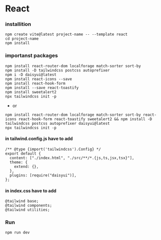 # React
### installition
```
npm create vite@latest project-name -- --template react
cd project-name
npm install
```
### importanst packages
```
npm install react-router-dom localforage match-sorter sort-by
npm install -D tailwindcss postcss autoprefixer
npm i -D daisyui@latest
npm install react-icons --save
npm install react-hook-form
npm install --save react-toastify
npm install sweetalert2
npx tailwindcss init -p
```
- or
```
npm install react-router-dom localforage match-sorter sort-by react-icons react-hook-form react-toastify sweetalert2 && npm install -D tailwindcss postcss autoprefixer daisyui@latest
npx tailwindcss init -p
```
#### in tailwind.config.js have to add 
```
/** @type {import('tailwindcss').Config} */
export default {
  content: ["./index.html", "./src/**/*.{js,ts,jsx,tsx}"],
  theme: {
    extend: {},
  },
  plugins: [require("daisyui")],
};
```
#### in index.css have to add 
```
@tailwind base;
@tailwind components;
@tailwind utilities;
```
### Run
``` npm run dev ```
